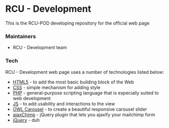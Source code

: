 # RCU - Development

This is the RCU-POD developing repository for the official web page

### Maintainers

- RCU - Development team

### Tech

RCU - Development web page uses a number of technologies listed below:

* [HTML5] - to add the most basic building block of the Web
* [CSS] - simple mechanism for adding style
* [PHP] - general-purpose scripting language that is especially suited to web development
* [JS] - to add usability and interactions to the view
* [OWL Carousel] - to create a beautiful responsive carousel slider
* [ajaxChimp] - jQuery plugin that lets you ajaxify your mailchimp form
* [jQuery] - duh

[//]: # (These are reference links used in the body of this note and get stripped out when the markdown processor does its job. There is no need to format nicely because it shouldn't be seen. Thanks SO - http://stackoverflow.com/questions/4823468/store-comments-in-markdown-syntax)

[HTML5]: <https://developer.mozilla.org/en-US/docs/Web/Guide/HTML/HTML5>
[CSS]: <https://www.w3.org/Style/CSS/Overview.en.html>
[PHP]: <php.net>
[JS]: <https://developer.mozilla.org/en-US/docs/Web/JavaScript>
[OWL Carousel]: <https://www.jqueryscript.net/demo/Powerful-Customizable-jQuery-Carousel-Slider-OWL-Carousel/>
[ajaxChimp]: <https://github.com/scdoshi/jquery-ajaxchimp>
[jQuery]: <http://jquery.com>
